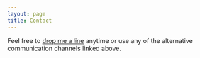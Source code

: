 ```yaml
---
layout: page
title: Contact
---
```


Feel free to [drop me a line](https://mail.google.com/mail/u/0/?view=cm&fs=1&to=damian.bogunowicz@gmail.com&tf=1) anytime or use any of the alternative communication channels linked above.
